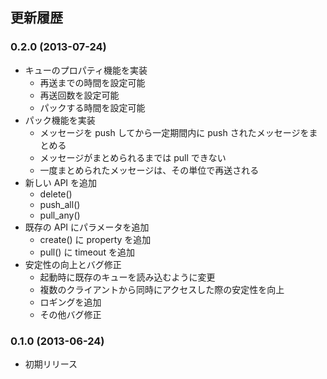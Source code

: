 ## 更新履歴

### 0.2.0 (2013-07-24)

* キューのプロパティ機能を実装
  * 再送までの時間を設定可能
  * 再送回数を設定可能
  * パックする時間を設定可能
* パック機能を実装
  * メッセージを push してから一定期間内に push されたメッセージをまとめる
  * メッセージがまとめられるまでは pull できない
  * 一度まとめられたメッセージは、その単位で再送される
* 新しい API を追加
  * delete()
  * push_all()
  * pull_any()
* 既存の API にパラメータを追加
  * create() に property を追加
  * pull() に timeout を追加
* 安定性の向上とバグ修正
  * 起動時に既存のキューを読み込むように変更
  * 複数のクライアントから同時にアクセスした際の安定性を向上
  * ロギングを追加
  * その他バグ修正

### 0.1.0 (2013-06-24)

* 初期リリース
